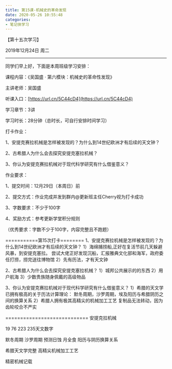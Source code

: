```yaml
---
title: 第15课-机械史的革命发现
date: 2020-05-26 10:55:48
categories:
- 笔记侠学习
---
```

【第十五次学习】

2019年12月24日 周二   

----------------------------------

同学们早上好，下面是本周班级学习安排：

课程内容：《吴国盛 · 第六模块：机械史的革命性发现》

主讲老师：吴国盛 

听课入口：[https://url.cn/5C44cD4](https://url.cn/5C44cD4)

学习章节：3讲

学习时长：28分钟（总时长，可自行安排时间学习）

打卡作业：

1、安提克赛拉机械是怎样被发现的？为什么到14世纪欧洲才有后续的天文钟？

2、古希腊人为什么会去探究安提克塞拉机械？

3、你认为安提克赛拉机械对于现代科学研究有什么借鉴意义？

作业要求：

1、提交时间：12月29日（本周日）前

2、提交方式：作业完成并发到群内@更新班主任Cherry视为打卡成功

3、字数要求：不少于100字

4、奖励方式：参考更新学堂积分规则

（优秀要求：字数不少于100字，内容完整且不跑题）

===========第15次打卡========
1、安提克赛拉机械是怎样被发现的？为什么到14世纪欧洲才有后续的天文钟？
1）海绵捕捞船,正好在复活节前几天躲避风暴，到安提克塞拉。
尝试大佬正好发现沉船，汇报雅典文化部和海军，政府委任打捞，捞完送往博物馆
2）先有历法，才有天文钟

2、古希腊人为什么会去探究安提克塞拉机械？
1）城邦公共展示的的东西
2）用户航海
3）少数贵族随身佩戴的高级物品

3、你认为安提克赛拉机械对于现代科学研究有什么借鉴意义？
1）希腊的天文学已拥有极高的关于历法计算理论：
默冬周期，沙罗周期，埃及阳历与希腊阴历之间的换算关系
2）希腊人拥有极其高精尖的机械加工工艺
复制品无法转动，因为齿轮咬合不严实

============================
安提克拉机械

19 76 223  235天文数字

默冬周期
沙罗周期 预测日蚀 月全食
阳历与阴历换算关系

希腊天文学完整
高精尖机械加工工艺

精密机械记载
